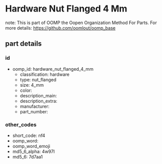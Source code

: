 # Hardware Nut Flanged 4 Mm  

note: This is part of OOMP the Oopen Organization Method For Parts. For more details: https://github.com/oomlout/oomp_base

##  part details





### id
* oomp_id: hardware_nut_flanged_4_mm
  * classification: hardware
  * type: nut_flanged
  * size: 4_mm
  * color: 
  * description_main: 
  * description_extra: 
  * manufacturer: 
  * part_number: 

### other_codes
* short_code: nf4
* oomp_word: 
* oomp_word_emoji 
* md5_6_alpha: 4w97l
* md5_6: 7d7aa1
